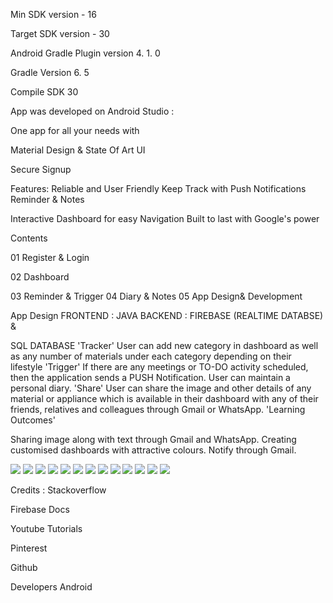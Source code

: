 


Min SDK version - 16

Target SDK version - 30

Android Gradle Plugin version 4. 1. 0

Gradle Version 6. 5

Compile SDK 30

App was developed on Android Studio :

One app for all your needs with

Material Design & State Of Art UI

Secure Signup


Features:
Reliable and
User Friendly
Keep Track with
Push Notifications
Reminder & Notes

Interactive Dashboard
for easy Navigation
Built to last with
Google's power

Contents

01 Register & Login

02 Dashboard

03 Reminder & Trigger
04 Diary & Notes
05 App Design& Development


App Design
FRONTEND : JAVA
BACKEND : FIREBASE (REALTIME DATABSE) &

SQL DATABASE
'Tracker'
User can add new category in
dashboard as well as any number
of materials under each category
depending on their lifestyle
'Trigger'
If there are any meetings or TO-DO
activity scheduled, then the application
sends a PUSH Notification.
User can maintain a personal diary.
'Share'
User can share the image and other
details of any material or appliance
which is available in their dashboard
with any of their friends, relatives and
colleagues through Gmail or
WhatsApp.
'Learning Outcomes'

Sharing image along with text
through Gmail and WhatsApp.
Creating customised dashboards
with attractive colours.
Notify through Gmail.


![](images/Intro.jpg)
![](images/Logo%20Design.jpg)
![](images/App%20Features.jpg)
![](images/Contents.jpg)
![](images/Login%20&%20Register.jpg)
![](images/Verification%20&%20Reset%20Password.jpg)
![](images/Login%20&%20Dashboard.jpg)
![](images/Tracker.jpg)
![](images/Sharing%20&%20Image%20Picker.jpg)
![](images/Notes.jpg)
![](images/Reminder.jpg)
![](images/Reminder%20Trigger.jpg)
![](images/App%20Design%20&%20Development.jpg)


Credits :
Stackoverflow

Firebase Docs

Youtube Tutorials

Pinterest

Github

Developers Android
